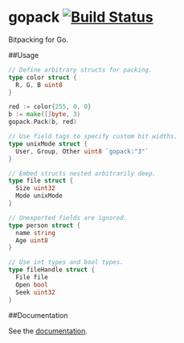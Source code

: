 <!--
Copyright 2014 The Authors. All rights reserved.
Use of this source code is governed by a BSD-style
license that can be found in the LICENSE file.
-->

gopack [![Build Status](https://travis-ci.org/joshlf13/gopack.svg?branch=master)](https://travis-ci.org/joshlf13/gopack)
======

Bitpacking for Go.

##Usage


```Go
// Define arbitrary structs for packing.
type color struct {
  R, G, B uint8
}

red := color{255, 0, 0}
b := make([]byte, 3)
gopack.Pack(b, red)

// Use field tags to specify custom bit widths.
type unixMode struct {
  User, Group, Other uint8 `gopack:"3"`
}

// Embed structs nested arbitrarily deep.
type file struct {
  Size uint32
  Mode unixMode
}

// Unexported fields are ignored.
type person struct {
  name string
  Age uint8
}

// Use int types and bool types.
type fileHandle struct {
  File file
  Open bool
  Seek uint32
}
```

##Documentation

See the [documentation](http://godoc.org/github.com/joshlf13/gopack).
